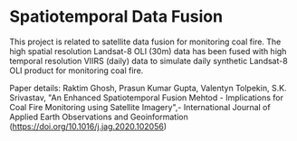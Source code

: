 # Spatiotemporal Data Fusion
This project is related to satellite data fusion for monitoring coal fire. The high spatial resolution Landsat-8 OLI (30m) data has been fused with high temporal resolution VIIRS (daily) data to simulate daily synthetic Landsat-8 OLI product for monitoring coal fire.

Paper details: Raktim Ghosh, Prasun Kumar Gupta, Valentyn Tolpekin, S.K. Srivastav, "An Enhanced Spatiotemporal Fusion Mehtod - Implications for Coal Fire Monitoring using Satellite Imagery",- International Journal of Applied Earth Observations and Geoinformation (https://doi.org/10.1016/j.jag.2020.102056)
